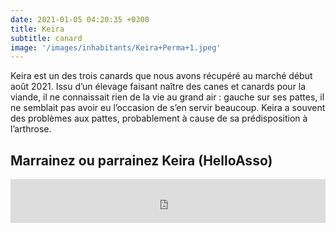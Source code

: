 ```yaml
---
date: 2021-01-05 04:20:35 +0300
title: Keira
subtitle: canard
image: '/images/inhabitants/Keira+Perma+1.jpeg'
---
```


Keira est un des trois canards que nous avons récupéré au marché début août 2021. Issu d’un élevage faisant naître des canes et canards pour la viande, il ne connaissait rien de la vie au grand air : gauche sur ses pattes, il ne semblait pas avoir eu l’occasion de s’en servir beaucoup. 
Keira a souvent des problèmes aux pattes, probablement à cause de sa prédisposition à l’arthrose.

## Marrainez ou parrainez Keira (HelloAsso)

<iframe id="haWidget" allowtransparency="true" src="https://www.helloasso.com/associations/mallouestan-association/formulaires/3/widget-bouton" style="width: 100%; height: 70px; border: none;"></iframe>